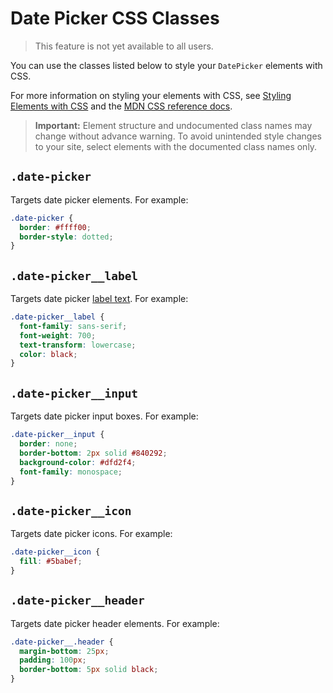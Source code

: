 <!-- This article was published using the Doc Push single-sourcing tool. Any changes to this article MUST be made in the source file. Find it at www.github.com/wix-private/velo-docs.-->

# Date Picker CSS Classes

> This feature is not yet available to all users.

You can use the classes listed below
to style your `DatePicker` elements with CSS.

For more information on styling your elements with CSS, see
[Styling Elements with CSS]($w/styling-elements-with-css) and the
[MDN CSS reference docs](https://developer.mozilla.org/en-US/docs/Learn/CSS).

<blockquote class="important">

__Important:__
Element structure and undocumented class names
may change without advance warning.
To avoid unintended style changes to your site,
select elements with the documented class names only.

</blockquote>

## `.date-picker`

Targets date picker elements.
For example:

```css
.date-picker {
  border: #ffff00;
  border-style: dotted;
}
```

## `.date-picker__label`

Targets date picker [label text]($w/datepicker/label).
For example:

```css
.date-picker__label {
  font-family: sans-serif;
  font-weight: 700;
  text-transform: lowercase;
  color: black;
}
```

## `.date-picker__input`

Targets date picker input boxes.
For example:

```css
.date-picker__input {
  border: none;
  border-bottom: 2px solid #840292;
  background-color: #dfd2f4;
  font-family: monospace;
}
```

## `.date-picker__icon`

Targets date picker icons.
For example:  

```css
.date-picker__icon {
  fill: #5babef;
}
```

## `.date-picker__header`

Targets date picker header elements.
For example:

```css
.date-picker__.header {
  margin-bottom: 25px;
  padding: 100px;
  border-bottom: 5px solid black;
}
```
